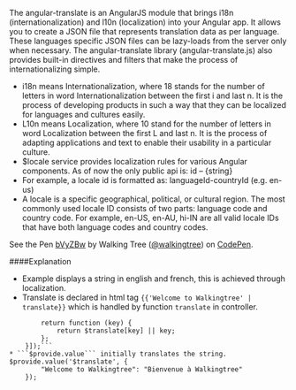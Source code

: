The angular-translate is an AngularJS module that brings i18n (internationalization) and l10n (localization) into your Angular app. It allows you to create a JSON file that represents translation data as per language. These languages specific JSON files can be lazy-loads from the server only when necessary. The angular-translate library (angular-translate.js) also provides built-in directives and filters that make the process of internationalizing simple.

*	i18n means Internationalization, where 18 stands for the number of letters in word Internationalization between the first i and last n. It is the process of developing products in such a way that they can be localized for languages and cultures easily. 
*	L10n means Localization, where 10 stand for the number of letters in word Localization between the first L and last n. It is the process of adapting applications and text to enable their usability in a particular culture.
*	$locale service provides localization rules for various Angular components. As of now the only public api is: id – {string}
*	For example, a locale id is formatted as: languageId-countryId (e.g. en-us)
*	A locale is a specific geographical, political, or cultural region. The most commonly used locale ID consists of two parts: language code and country code. For example, en-US, en-AU, hi-IN are all valid locale IDs that have both language codes and country codes.

<p data-height="268" data-theme-id="0" data-slug-hash="bVyZBw" data-default-tab="result" data-user="walkingtree" class='codepen'>See the Pen <a href='http://codepen.io/walkingtree/pen/bVyZBw/'>bVyZBw</a> by Walking Tree (<a href='http://codepen.io/walkingtree'>@walkingtree</a>) on <a href='http://codepen.io'>CodePen</a>.</p>
<script async src="//assets.codepen.io/assets/embed/ei.js"></script>

####Explanation
* Example displays a string in english and french, this is achieved through localization.
* Translate is declared in html tag ```{{'Welcome to Walkingtree' | translate}}``` which is handled by function ```translate``` in controller.
```.filter('translate', ['$translate', function ($translate) {
        return function (key) {
            return $translate[key] || key;
        };
    }]);```
* ```$provide.value``` initially translates the string.
$provide.value('$translate', {
        "Welcome to Walkingtree": "Bienvenue à Walkingtree"
    });
